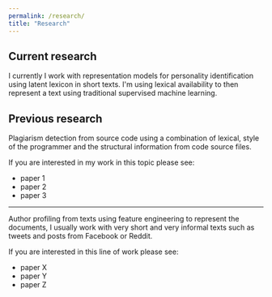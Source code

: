 ```yaml
---
permalink: /research/
title: "Research"
---
```


## Current research
I currently I work with representation models for personality identification using latent lexicon in short texts. I'm using lexical availability to then represent a text using traditional supervised machine learning.


## Previous research
Plagiarism detection from source code using a combination of lexical, style of the programmer and the structural information from code source files.

If you are interested in my work in this topic please see:
* paper 1
* paper 2
* paper 3

***
Author profiling from texts using feature engineering to represent the documents, I usually work with very short and very informal texts such as tweets and posts from Facebook or Reddit.

If you are interested in this line of work please see:
* paper X
* paper Y
* paper Z
